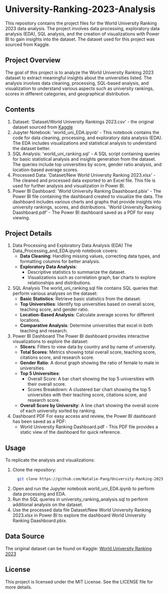 # University-Ranking-2023-Analysis
This repository contains the project files for the World University Ranking 2023 data analysis. The project involves data processing, exploratory data analysis (EDA), SQL analysis, and the creation of visualizations with Power BI to gain insights into the dataset. The dataset used for this project was sourced from Kaggle.

## Project Overview
The goal of this project is to analyze the World University Ranking 2023 dataset to extract meaningful insights about the universities listed. The analysis involves data cleaning, processing, SQL-based analysis, and visualization to understand various aspects such as university rankings, scores in different categories, and geographical distribution.

## Contents

1. Dataset:
   'Dataset/World University Rankings 2023.csv' - the original dataset sourced from [Kaggle](https://www.kaggle.com/datasets/alitaqi000/world-university-rankings-2023/data)
2. Jupyter Notebook:
   'world_uni_EDA.ipynb' - This notebook contains the code for data cleaning, processing, and exploratory data analysis (EDA). The EDA includes visualizations and statistical analysis to understand the dataset better.
3. SQL Analysis:
   'world_uni_ranking.sql' - A SQL script containing queries for basic statistical analysis and insights generation from the dataset. The queries include top universities by score, gender ratio analysis, and location-based average scores.
4. Processed Data:
   'Dataset/New World University Ranking 2023.xlsx' - The cleaned and processed data exported to an Excel file. This file is used for further analysis and visualization in Power BI.
5. Power BI Dashboard:
   'World University Ranking Daashboard.pbix' - The Power BI file containing the dashboard created to visualize the data. The dashboard includes various charts and graphs that provide insights into university rankings, scores, and distributions.
   'World University Ranking Daashboard.pdf' - The Power BI dashboard saved as a PDF for easy viewing.

## Project Details
 1. Data Processing and Exploratory Data Analysis (EDA)
    The Data_Processing_and_EDA.ipynb notebook covers:
    - **Data Cleaning**: Handling missing values, correcting data types, and formatting columns for better analysis.
    - **Exploratory Data Analysis**:
       - Descriptive statistics to summarize the dataset.
       - Visualizations such as correlation graph, bar charts to explore relationships and distributions.
 2. SQL Analysis
    The world_uni_ranking.sql file contains SQL queries that perform various analyses on the dataset:
    - **Basic Statistics**: Retrieve basic statistics from the dataset.
    - **Top Universities**: Identify top universities based on overall score, teaching score, and gender ratio.
    - **Location-Based Analysis**: Calculate average scores for different locations.
    - **Comparative Analysis**: Determine universities that excel in both teaching and research.
 4. Power BI Dashboard
    The Power BI dashboard provides interactive visualizations to explore the dataset:
    - **Slicers**: Filters to view data by country and by name of university.
    - **Total Scores**: Metrics showing total overall score, teaching score, citations score, and research score.
    - **Gender Ratio**: A donut graph showing the ratio of female to male in universities.
    - **Top 5 Universities**:
      - Overall Score: A bar chart showing the top 5 universities with their overall score.
      - Scores Breakdown: A clustered bar chart showing the top 5 universities with their teaching score, citations score, and research score.
    - **Overall Score by University**: A line chart showing the overall score of each university sorted by ranking.
 5. Dashboard PDF
    For easy access and review, the Power BI dashboard has been saved as a PDF:
    - World University Ranking Dashboard.pdf - This PDF file provides a static view of the dashboard for quick reference.
## Usage
To replicate the analysis and visualizations:
1. Clone the repository:
    ```bash
      git clone https://github.com/Natalie-Pang/University-Ranking-2023-Analysis.git
      ```
2. Open and run the Jupyter notebook world_uni_EDA.ipynb to perform data processing and EDA.
3. Run the SQL queries in university_ranking_analysis.sql to perform additional analysis on the dataset.
4. Use the processed data file Dataset/New World University Ranking 2023.xlsx in Power BI to explore the dashboard World University Ranking Daashboard.pbix.

## Data Source
The original dataset can be found on Kaggle: [World University Ranking 2023](https://www.kaggle.com/datasets/alitaqi000/world-university-rankings-2023/data)

## License 
This project is licensed under the MIT License. See the LICENSE file for more details.


